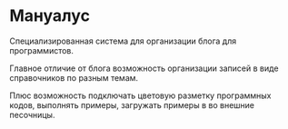 Мануалус
========

Специализированная система для организации блога для программистов.

Главное отличие от блога возможность организации записей в виде справочников по разным темам.

Плюс возможность подключать цветовую разметку программных кодов, выполнять примеры, загружать примеры в во внешние песочницы.